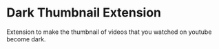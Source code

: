 # Dark Thumbnail Extension
 
Extension to make the thumbnail of videos that you watched on youtube become dark.

